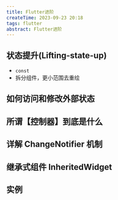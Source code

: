 ```yaml
---
title: Flutter进阶
createTime: 2023-09-23 20:18
tags: flutter
abstract: Flutter进阶
---
```


## 状态提升(Lifting-state-up)

- `const`
- 拆分组件，更小范围去重绘

## 如何访问和修改外部状态

## 所谓【控制器】到底是什么

## 详解 ChangeNotifier 机制

## 继承式组件 InheritedWidget

## 实例
